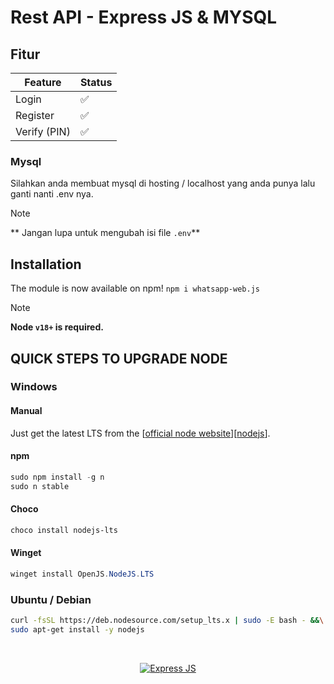 # Rest API - Express JS & MYSQL
## Fitur
| Feature  | Status |
| ------------- | ------------- |
| Login  | ✅  |
| Register  | ✅  |
| Verify (PIN)  | ✅  |

### Mysql
Silahkan anda membuat mysql di hosting / localhost yang anda punya lalu ganti nanti .env nya.

> [!NOTE]
> ** Jangan lupa untuk mengubah isi file ``.env``**


## Installation

The module is now available on npm! `npm i whatsapp-web.js`

> [!NOTE]
> **Node ``v18+`` is required.**

## QUICK STEPS TO UPGRADE NODE

### Windows

#### Manual
Just get the latest LTS from the [[official node website](https://nodejs.org/en)][[nodejs](https://nodejs.org/en)].

#### npm
```powershell
sudo npm install -g n
sudo n stable
```

#### Choco
```powershell
choco install nodejs-lts
```

#### Winget
```powershell
winget install OpenJS.NodeJS.LTS
```

### Ubuntu / Debian
```bash
curl -fsSL https://deb.nodesource.com/setup_lts.x | sudo -E bash - &&\
sudo apt-get install -y nodejs
```

<div align="center">
    <br />
    <p>
        <a href="https://wwebjs.dev"><img src="https://cdn.discordapp.com/attachments/984470146603163701/1284459996276588564/dds.JPG?ex=66e6b617&is=66e56497&hm=85cac38dab89f708605779cd1e842a3bf2c36fbfe34072da37a4cc29ebfadd02&" title="Expres.JS" alt="Express JS"/></a>
    </p
    <br />
</div>
